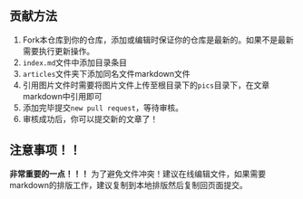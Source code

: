 ## 贡献方法
1. Fork本仓库到你的仓库，添加或编辑时保证你的仓库是最新的。如果不是最新需要执行更新操作。
2. `index.md`文件中添加目录条目
3. `articles`文件夹下添加同名文件markdown文件
4. 引用图片文件时需要将图片文件上传至根目录下的`pics`目录下，在文章markdown中引用即可
5. 添加完毕提交`new pull request`，等待审核。
6. 审核成功后，你可以提交新的文章了！

## 注意事项！！

**非常重要的一点！！！**
为了避免文件冲突！建议在线编辑文件，如果需要markdown的排版工作，建议复制到本地排版然后复制回页面提交。
